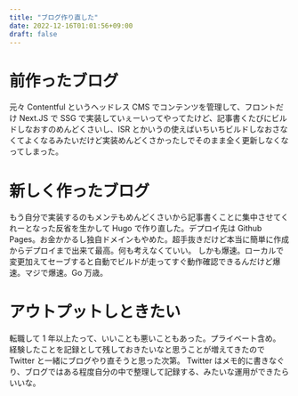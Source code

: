```yaml
---
title: "ブログ作り直した"
date: 2022-12-16T01:01:56+09:00
draft: false
---
```


# 前作ったブログ

元々 Contentful というヘッドレス CMS でコンテンツを管理して、フロントだけ Next.JS で SSG で実装していぇーいってやってたけど、記事書くたびにビルドしなおすのめんどくさいし、ISR
とかいうの使えばいちいちビルドしなおさなくてよくなるみたいだけど実装めんどくさかったしでそのまま全く更新しなくなってしまった。

# 新しく作ったブログ

もう自分で実装するのもメンテもめんどくさいから記事書くことに集中させてくれーとなった反省を生かして Hugo で作り直した。デプロイ先は Github Pages。お金かかるし独自ドメインもやめた。超手抜きだけど本当に簡単に作成からデプロイまで出来て最高。何も考えなくていい。
しかも爆速。ローカルで変更加えてセーブすると自動でビルドが走ってすぐ動作確認できるんだけど爆速。マジで爆速。Go 万歳。

# アウトプットしときたい

転職して 1 年以上たって、いいことも悪いこともあった。プライベート含め。
経験したことを記録として残しておきたいなと思うことが増えてきたので Twitter と一緒にブログやり直そうと思った次第。
Twitter はメモ的に書きなぐり、ブログではある程度自分の中で整理して記録する、みたいな運用ができたらいいな。
